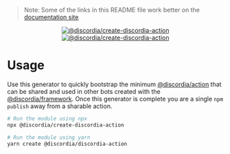 >Note: Some of the links in this README file work better on the [documentation site](https://mfasman95.github.io/discordia/create-discordia-action)

<p align="center">
  <a href="https://www.npmjs.com/package/@discordia/create-discordia-action">
    <img alt="@discordia/create-discordia-action" src="https://img.shields.io/npm/v/@discordia/create-discordia-action?label=%40discordia%2Fcreate-discordia-action">
  </a>
  <a href="https://www.npmjs.com/package/@discordia/create-discordia-action">
    <img alt="@discordia/create-discordia-action" src="https://img.shields.io/npm/dw/@discordia/create-discordia-action">
  </a>
</p>

# Usage
Use this generator to quickly bootstrap the minimum [@discordia/action](https://mfasman95.github.io/discordia/action) that can be shared and used in other bots created with the [@discordia/framework](https://mfasman95.github.io/discordia/framework). Once this generator is complete you are a single `npm publish` away from a sharable action.

```bash
# Run the module using npx
npx @discordia/create-discordia-action

# Run the module using yarn
yarn create @discordia/discordia-action
```
